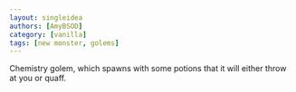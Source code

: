 ```yaml
---
layout: singleidea
authors: [AmyBSOD]
category: [vanilla]
tags: [new monster, golems]
---
```

Chemistry golem, which spawns with some potions that it will either throw at you or quaff.
